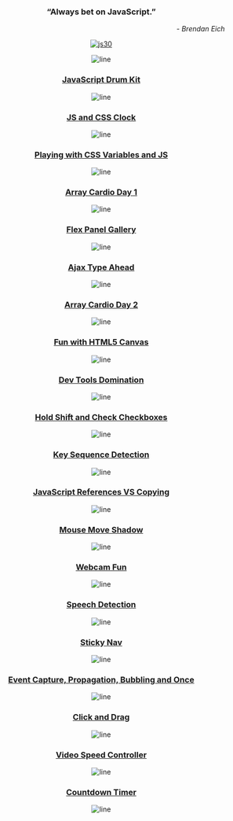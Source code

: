 <div align="center">

### “Always bet on JavaScript.”

<p align="end"><em>- Brendan Eich</em></p>

[![js30](https://i.postimg.cc/8cpWXYyY/js30.png "Build things. Lots of things. Build 1,000 things. Keep it up and don't stop.")](https://javascript30.com)

</div>

<div align="center">

![line](https://capsule-render.vercel.app/api?type=rect&color=gradient&height=1)

### [JavaScript Drum Kit](https://isbendiyarovanezrin.github.io/JavaScriptDrumKit "Click me!🥁")

![line](https://capsule-render.vercel.app/api?type=rect&color=gradient&height=2)

### [JS and CSS Clock](https://isbendiyarovanezrin.github.io/AnalogClock "Click me!🕑")

![line](https://capsule-render.vercel.app/api?type=rect&color=gradient&height=3)

### [Playing with CSS Variables and JS](https://isbendiyarovanezrin.github.io/PlayingWithCSSVariablesAndJS "Click me!✿")

![line](https://capsule-render.vercel.app/api?type=rect&color=gradient&height=4)

### [Array Cardio Day 1](https://github.com/isbendiyarovanezrin/JavaScript30/tree/master/04%20-%20Array%20Cardio%20Day%201#readme "Click me!💪")

![line](https://capsule-render.vercel.app/api?type=rect&color=gradient&height=5)

### [Flex Panel Gallery](https://isbendiyarovanezrin.github.io/FlexPanelGallery "Click me!✨")

![line](https://capsule-render.vercel.app/api?type=rect&color=gradient&height=6)

### [Ajax Type Ahead](https://isbendiyarovanezrin.github.io/AjaxTypeAhead "Click me!👀")

![line](https://capsule-render.vercel.app/api?type=rect&color=gradient&height=7)

### [Array Cardio Day 2](https://github.com/isbendiyarovanezrin/JavaScript30/tree/master/07%20-%20Array%20Cardio%20Day%202#readme "Click me!💪")

![line](https://capsule-render.vercel.app/api?type=rect&color=gradient&height=8)

### [Fun with HTML5 Canvas](https://isbendiyarovanezrin.github.io/FunWithCanvas "Click me!🎨")

![line](https://capsule-render.vercel.app/api?type=rect&color=gradient&height=9)

### [Dev Tools Domination](https://github.com/isbendiyarovanezrin/JavaScript30/tree/master/09%20-%20Dev%20Tools%20Domination#readme "Click me!🤩")

![line](https://capsule-render.vercel.app/api?type=rect&color=gradient&height=10)

### [Hold Shift and Check Checkboxes](https://github.com/isbendiyarovanezrin/JavaScript30/tree/master/10%20-%20Hold%20Shift%20and%20Check%20Checkboxes#readme "Click me!☑")

![line](https://capsule-render.vercel.app/api?type=rect&color=gradient&height=11)

### [Key Sequence Detection](https://github.com/isbendiyarovanezrin/JavaScript30/tree/master/12%20-%20Key%20Sequence%20Detection#readme "Click me!🦄")

![line](https://capsule-render.vercel.app/api?type=rect&color=gradient&height=12)

### [JavaScript References VS Copying](https://github.com/isbendiyarovanezrin/JavaScript30/tree/master/14%20-%20JavaScript%20References%20VS%20Copying#readme "Click me!🙃")

![line](https://capsule-render.vercel.app/api?type=rect&color=gradient&height=13)

### [Mouse Move Shadow](https://isbendiyarovanezrin.github.io/MouseMoveShadow "Click me!👥")

![line](https://capsule-render.vercel.app/api?type=rect&color=gradient&height=14)

### [Webcam Fun](https://isbendiyarovanezrin.github.io/WebcamFun "Click me!📸")

![line](https://capsule-render.vercel.app/api?type=rect&color=gradient&height=15)

### [Speech Detection](https://isbendiyarovanezrin.github.io/SpeechDetection "Click me!💬")

![line](https://capsule-render.vercel.app/api?type=rect&color=gradient&height=16)

### [Sticky Nav](https://github.com/isbendiyarovanezrin/JavaScript30/tree/master/24%20-%20Sticky%20Nav#readme "Click me!🕳")

![line](https://capsule-render.vercel.app/api?type=rect&color=gradient&height=17)

### [Event Capture, Propagation, Bubbling and Once](https://github.com/isbendiyarovanezrin/JavaScript30/tree/master/25%20-%20Event%20Capture%2C%20Propagation%2C%20Bubbling%20and%20Once#readme "Click me!😮")

![line](https://capsule-render.vercel.app/api?type=rect&color=gradient&height=18)

### [Click and Drag](https://isbendiyarovanezrin.github.io/ClickAndDrag "Click me!😎")

![line](https://capsule-render.vercel.app/api?type=rect&color=gradient&height=19)

### [Video Speed Controller](https://isbendiyarovanezrin.github.io/VideoSpeedController "Click me!📹")

![line](https://capsule-render.vercel.app/api?type=rect&color=gradient&height=20)

### [Countdown Timer](https://isbendiyarovanezrin.github.io/CountdownTimer "Click me!⏳")

![line](https://capsule-render.vercel.app/api?type=rect&color=gradient&height=21)

</div>
